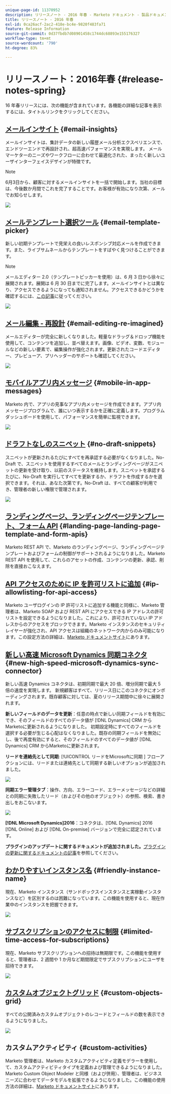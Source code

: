 ```yaml
---
unique-page-id: 11370952
description: リリースノート - 2016 年春 - Marketo ドキュメント - 製品ドキュメント
title: リリースノート - 2016 年春
exl-id: 0ca26acf-2ac2-418e-bc4e-9820f483fa71
feature: Release Information
source-git-commit: 0d37fbdb7d08901458c1744dc68893e155176327
workflow-type: tm+mt
source-wordcount: '790'
ht-degree: 83%

---
```


# リリースノート：2016年春 {#release-notes-spring}

16 年春リリースには、次の機能が含まれています。各機能の詳細な記事を表示するには、タイトルリンクをクリックしてください。

## [メールインサイト](/help/marketo/product-docs/reporting/email-insights/email-insights-overview.md) {#email-insights}

メールインサイトは、集計データの新しい履歴メール分析エクスペリエンスで、エンドツーエンドで再設計され、超高速パフォーマンスを実現します。 メールマーケターのニーズやワークフローに合わせて最適化された、まったく新しいユーザインターフェイスデザインが特徴です。

>[!NOTE]
>
>6月3日から、顧客に対するメールインサイトを一括で開始します。当社の目標は、今後数か月間でこれを完了することです。お客様が有効になり次第、メールでお知らせします。

![](assets/two.png)

## [メールテンプレート選択ツール](/help/marketo/product-docs/email-marketing/general/email-editor-2/email-template-picker-overview.md) {#email-template-picker}

新しい初期テンプレートで見栄えの良いレスポンシブ対応メールを作成できます。また、ライブサムネールからテンプレートをすばやく見つけることができます。

>[!NOTE]
>
>メールエディター 2.0（テンプレートピッカーを使用）は、6 月 3 日から徐々に展開されます。展開は 6 月 30 日までに完了します。メールインサイトとは異なり、アクセスできるようになっても通知されません。アクセスできるかどうかを確認するには、[この記事](/help/marketo/product-docs/email-marketing/general/email-editor-2/transitioning-to-email-editor-2-0.md)に従ってください。

![](assets/5-29-home-starter-templates.png)

## [メール編集 - 再設計](/help/marketo/product-docs/email-marketing/general/email-editor-2/email-editor-v2-0-overview.md) {#email-editing-re-imagined}

メールエディターが完全に新しくなりました。軽量なドラッグ＆ドロップ機能を使用して、コンテンツを追加し、並べ替えます。画像、ビデオ、変数、モジュールなどの新しい要素で、編集操作が強化されます。更新されたコードエディター、プレビューア、プリヘッダーのサポートも確認してください。

![](assets/17a-29-modules-next.png)

## [モバイルアプリ内メッセージ](/help/marketo/product-docs/mobile-marketing/in-app-messages/understanding-in-app-messages.md) {#mobile-in-app-messages}

Marketo 内で、アプリの見事なアプリ内メッセージを作成できます。アプリ内メッセージプログラムで、誰にいつ表示するかを正確に定義します。プログラムダッシュボードを使用して、パフォーマンスを簡単に監視できます。

![](assets/pasted-image-at-2016-05-24-09-45-am.png)

## [ドラフトなしのスニペット](/help/marketo/product-docs/administration/users-and-roles/enable-no-draft-for-snippets.md) {#no-draft-snippets}

スニペットが更新されるたびにすべてを再承認する必要がなくなりました。No-Draft で、スニペットを使用するすべてのメールとランディングページがスニペットの更新を受け取り、以前のステータスを維持します。スニペットを承認するたびに、No-Draft を実行してすべてを更新するか、ドラフトを作成するかを選択できます。それは、あなた次第です。No-Draft は、すべての顧客が利用でき、管理者の新しい権限で管理されます。

![](assets/image2016-5-16-15-3a41-3a17.png)

## [ランディングページ、ランディングページテンプレート、フォーム API](https://developers.marketo.com/blog/spring-2016-updates/) {#landing-page-landing-page-template-and-form-apis}

Marketo REST API で、Marketo のランディングページ、ランディングページテンプレートおよびフォームの制御がサポートされるようになりました。Marketo REST API を使用して、これらのアセットの作成、コンテンツの更新、承認、削除を直接おこなえます。

## [API アクセスのために IP を許可リストに追加](/help/marketo/product-docs/administration/additional-integrations/create-an-allowlist-for-ip-based-api-access.md) {#ip-allowlisting-for-api-access}

Marketo ユーザログインの IP 許可リストに追加する機能と同様に、Marketo 管理者は、Marketo SOAP および REST API にアクセスできる IP アドレスの許可リストを設定できるようになりました。これにより、許可されていない IP アドレスからのアクセスをブロックできます。Marketo インスタンスのセキュリティレイヤーが強化され、API アクセスは組織のネットワーク内からのみ可能になります。この設定方法の詳細は、[Marketo ドキュメントサイト](/help/marketo/product-docs/administration/additional-integrations/create-an-allowlist-for-ip-based-api-access.md)にあります。

## [新しい高速 Microsoft Dynamics 同期コネクタ](/help/marketo/product-docs/crm-sync/microsoft-dynamics-sync/microsoft-dynamics-sync-details/sync-status.md) {#new-high-speed-microsoft-dynamics-sync-connector}

新しい高速 Dynamics コネクタは、初期同期で最大 20 倍、増分同期で最大 5 倍の速度を実現します。 新規顧客はすべて、リリース日にこのコネクタにオンボーディングされます。既存顧客に対しては、夏のリリース期間中に徐々に展開されます。

**新しいフィールドのデータを更新**：任意の時点で新しい同期フィールドを有効にでき、そのフィールドのすべてのデータ値が [!DNL Dynamics] CRM からMarketoに更新されるようになりました。 初期設定時にすべてのフィールドを選択する必要が生じる心配はなくなりました。既存の同期フィールドを無効にし、後で再度有効にすると、そのフィールドのすべてのデータ値が [!DNL Dynamics] CRM からMarketoに更新されます。

**リードを連絡先として同期**: [!UICONTROL &#x200B; リードをMicrosoftに同期 &#x200B;] フローアクションには、リードまたは連絡先として同期する新しいオプションが追加されました。

![](assets/image2016-5-19-8-3a59-3a9.png)

**同期エラー管理タブ**：操作、方向、エラーコード、エラーメッセージなどの詳細との同期に失敗したリード（およびその他のオブジェクト）の参照、検索、書き出しをおこないます。

![](assets/sync-errors.png)

**[!DNL Microsoft Dynamics]2016**：コネクタは、[!DNL Dynamics] 2016 [!DNL Online] および [!DNL On-premise] バージョンで完全に認定されています。

**プラグインのアップデートに関するドキュメントが追加されました。**&#x200B;[プラグインの更新に関するドキュメントの記事](/help/marketo/product-docs/crm-sync/microsoft-dynamics-sync/marketo-plugin-releases-for-microsoft-dynamics.md)を参照してください。

## [わかりやすいインスタンス名](/help/marketo/product-docs/administration/settings/edit-subscription-settings.md) {#friendly-instance-name}

現在、Marketo インスタンス（サンドボックスインスタンスと実稼動インスタンスなど）を区別するのは困難になっています。この機能を使用すると、現在作業中のインスタンスを把握できます。

![](assets/image2016-5-16-15-3a57-3a14.png)

## [サブスクリプションのアクセスに制限](/help/marketo/product-docs/administration/users-and-roles/managing-marketo-users.md) {#limited-time-access-for-subscriptions}

現在、Marketo サブスクリプションへの招待は無期限です。この機能を使用すると、管理者は、2 週間や 1 か月など期間限定でサブスクリプションにユーザを招待できます。

![](assets/image2016-5-16-15-3a59-3a52.png)

## [カスタムオブジェクトグリッド](/help/marketo/product-docs/administration/marketo-custom-objects/understanding-marketo-custom-objects.md) {#custom-objects-grid}

すべての公開済みカスタムオブジェクトのレコードとフィールドの数を表示できるようになりました。

![](assets/custom-objects-grid.png)

## カスタムアクティビティ {#custom-activities}

Marketo 管理者は、Marketo カスタムアクティビティ定義モデラーを使用して、カスタムアクティビティタイプを定義および管理できるようになりました。Marketo Custom Object Modeler と同様（および併用）、管理者は、ビジネスニーズに合わせてデータモデルを拡張できるようになりました。この機能の使用方法の詳細は、[Marketo ドキュメントサイト](/help/marketo/product-docs/administration/marketo-custom-activities/understanding-custom-activities.md)にあります。
